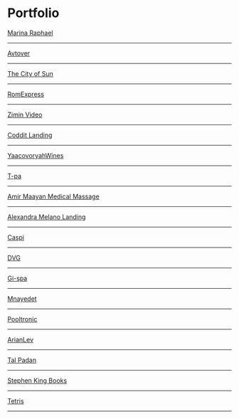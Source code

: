 # Portfolio

<a href="https://marinaraphael.com/" target="_blank">Marina Raphael</a>
_____
<a href="http://avtover.com/" target="_blank">Avtover</a>
_____
<a href="https://thecityofsun.com/" target="_blank">The City of Sun</a>
_____
<a href="https://romexpress.co.il/" target="_blank">RomExpress</a>
_____
<a href="https://zimin.video/" target="_blank">Zimin Video</a>
_____
<a href="https://landing.coditt.com/outsourcing/
" target="_blank">Coddit Landing</a>
_____
<a href="https://yaacovoryahwines.com/" target="_blank">YaacovoryahWines</a>
_____
<a href="https://www.t-pa.co.il/" target="_blank">T-pa</a>
_____
<a href="https://www.amirmassage.co.il/" target="_blank">Amir Maayan Medical Massage</a>
_____
<a href="https://webinar.alexandramelano.com/" target="_blank">Alexandra Melano Landing</a>
_____
<a href="https://www.caspi-group.co.il/" target="_blank">Caspi</a> 
_____
<a href="https://dvg.co.il/" target="_blank">DVG</a> 
_____
<a href="https://www.gi-cpa.co.il/" target="_blank">Gi-spa</a>
_____
<a href="http://mnayedet.co.il/" target="_blank">Mnayedet</a>
_____
<a href="https://www.pooltronic.co.il/" target="_blank">Pooltronic</a>
_____
<a href="https://arianlev-treatments.ussl.co.il/" target="_blank">ArianLev</a>
_____
<a href="http://p36099-290-15677.s290.upress.link/" target="_blank">Tal Padan</a>
_____
<a href="https://nazar-himin.github.io/js-project/" target="_blank">Stephen King Books</a>
_____
<a href="https://nazar-himin.github.io/Tetris/" target="_blank">Tetris</a>
_____
